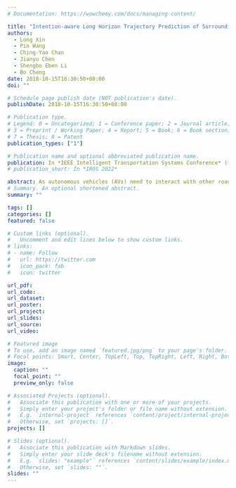 ```yaml
---
# Documentation: https://wowchemy.com/docs/managing-content/

title: "Intention-aware Long Horizon Trajectory Prediction of Surrounding Vehicles using Dual LSTM Networks"
authors:
  - Long Xin
  - Pin Wang
  - Ching-Yao Chan
  - Jianyu Chen
  - Shengbo Eben Li
  - Bo Cheng
date: 2018-10-15T16:30:50+08:00
doi: ""

# Schedule page publish date (NOT publication's date).
publishDate: 2018-10-15T16:30:50+08:00

# Publication type.
# Legend: 0 = Uncategorized; 1 = Conference paper; 2 = Journal article;
# 3 = Preprint / Working Paper; 4 = Report; 5 = Book; 6 = Book section;
# 7 = Thesis; 8 = Patent
publication_types: ["1"]

# Publication name and optional abbreviated publication name.
publication: In *IEEE Intelligent Transportation Systems Conference* (**ITSC**), 2018
# publication_short: In *IROS 2022*

abstract: As autonomous vehicles (AVs) need to interact with other road users, it is of importance to comprehensively understand the dynamic traffic environment, especially the future possible trajectories of surrounding vehicles. This paper presents an algorithm for long-horizon trajectory prediction of surrounding vehicles using a dual long short term memory (LSTM) network, which is capable of effectively improving prediction accuracy in strongly interactive driving environments. In contrast to traditional approaches which require trajectory matching and manual feature selection, this method can automatically learn high-level spatial-temporal features of driver behaviors from naturalistic driving data through sequence learning. By employing two blocks of LSTMs, the proposed method feeds the sequential trajectory to the first LSTM for driver intention recognition as an intermediate indicator, which is immediately followed by a second LSTM for future trajectory prediction. Test results from real-world highway driving data show that the proposed method can, in comparison to state-of-art methods, output more accurate and reasonable estimate of different future trajectories over 5s time horizon with root mean square error (RMSE) for longitudinal and lateral prediction less than 5.77m and 0.49m, respectively.
# Summary. An optional shortened abstract.
summary: ""

tags: []
categories: []
featured: false

# Custom links (optional).
#   Uncomment and edit lines below to show custom links.
# links:
# - name: Follow
#   url: https://twitter.com
#   icon_pack: fab
#   icon: twitter

url_pdf:
url_code:
url_dataset:
url_poster:
url_project:
url_slides:
url_source:
url_video:

# Featured image
# To use, add an image named `featured.jpg/png` to your page's folder. 
# Focal points: Smart, Center, TopLeft, Top, TopRight, Left, Right, BottomLeft, Bottom, BottomRight.
image:
  caption: ""
  focal_point: ""
  preview_only: false

# Associated Projects (optional).
#   Associate this publication with one or more of your projects.
#   Simply enter your project's folder or file name without extension.
#   E.g. `internal-project` references `content/project/internal-project/index.md`.
#   Otherwise, set `projects: []`.
projects: []

# Slides (optional).
#   Associate this publication with Markdown slides.
#   Simply enter your slide deck's filename without extension.
#   E.g. `slides: "example"` references `content/slides/example/index.md`.
#   Otherwise, set `slides: ""`.
slides: ""
---
```

